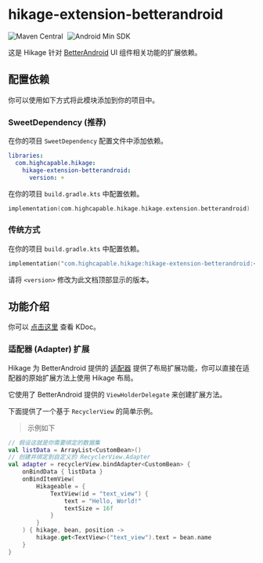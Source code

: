 # hikage-extension-betterandroid

![Maven Central](https://img.shields.io/maven-central/v/com.huanli233.hikage.compat/hikage-extension-betterandroid?logo=apachemaven&logoColor=orange)
<span style="margin-left: 5px"/>
![Android Min SDK](https://img.shields.io/badge/Min%20SDK-14-orange?logo=android)

这是 Hikage 针对 [BetterAndroid](https://github.com/BetterAndroid/BetterAndroid) UI 组件相关功能的扩展依赖。

## 配置依赖

你可以使用如下方式将此模块添加到你的项目中。

### SweetDependency (推荐)

在你的项目 `SweetDependency` 配置文件中添加依赖。

```yaml
libraries:
  com.highcapable.hikage:
    hikage-extension-betterandroid:
      version: +
```

在你的项目 `build.gradle.kts` 中配置依赖。

```kotlin
implementation(com.highcapable.hikage.hikage.extension.betterandroid)
```

### 传统方式

在你的项目 `build.gradle.kts` 中配置依赖。

```kotlin
implementation("com.highcapable.hikage:hikage-extension-betterandroid:<version>")
```

请将 `<version>` 修改为此文档顶部显示的版本。

## 功能介绍

你可以 [点击这里](kdoc://hikage-extension-betterandroid) 查看 KDoc。

### 适配器 (Adapter) 扩展

Hikage 为 BetterAndroid 提供的 [适配器](https://betterandroid.github.io/BetterAndroid/zh-cn/library/ui-component#%E9%80%82%E9%85%8D%E5%99%A8-adapter)
提供了布局扩展功能，你可以直接在适配器的原始扩展方法上使用 Hikage 布局。

它使用了 BetterAndroid 提供的 `ViewHolderDelegate` 来创建扩展方法。

下面提供了一个基于 `RecyclerView` 的简单示例。

> 示例如下

```kotlin
// 假设这就是你需要绑定的数据集
val listData = ArrayList<CustomBean>()
// 创建并绑定到自定义的 RecyclerView.Adapter
val adapter = recyclerView.bindAdapter<CustomBean> {
    onBindData { listData }
    onBindItemView(
        Hikageable = {
            TextView(id = "text_view") {
                text = "Hello, World!"
                textSize = 16f
            }
        }
    ) { hikage, bean, position ->
        hikage.get<TextView>("text_view").text = bean.name
    }
}
```